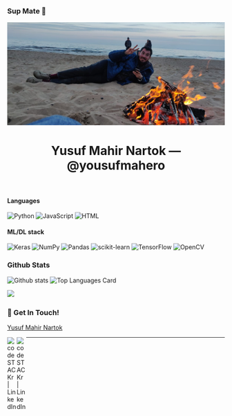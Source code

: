 ### Sup Mate 👋
<div align="center"><img src="./cover_photo.JPG" width="700px" /></div>


<h1 align="center">Yusuf Mahir Nartok  &mdash; @yousufmahero</h1>
<br>



<h4>Languages</h4>     

![Python](https://img.shields.io/badge/python-3670A0?style=for-the-badge&logo=python&logoColor=ffdd54&style=plastic) ![JavaScript](https://img.shields.io/badge/JavaScript-F7DF1E?style=for-the-badge&logo=javascript&logoColor=white&style=plastic) ![HTML](https://img.shields.io/badge/HTML5-E34F26?style=for-the-badge&logo=html5&logoColor=white&style=plastic)



<h4>ML/DL stack</h4>   

![Keras](https://img.shields.io/badge/Keras-%23D00000.svg?style=for-the-badge&logo=Keras&logoColor=white&style=plastic)  ![NumPy](https://img.shields.io/badge/numpy-%23013243.svg?style=for-the-badge&logo=numpy&logoColor=white&style=plastic)  ![Pandas](https://img.shields.io/badge/pandas-%23150458.svg?style=for-the-badge&logo=pandas&logoColor=white&style=plastic)  ![scikit-learn](https://img.shields.io/badge/scikit--learn-%23F7931E.svg?style=for-the-badge&logo=scikit-learn&logoColor=white&style=plastic)  ![TensorFlow](https://img.shields.io/badge/TensorFlow-%23FF6F00.svg?style=for-the-badge&logo=TensorFlow&logoColor=white&style=plastic) ![OpenCV](https://img.shields.io/badge/opencv-%23white.svg?style=for-the-badge&logo=opencv&logoColor=white&style=plastic)

<h3>Github Stats</h3>

![Github stats](https://github-readme-stats.vercel.app/api?username=yousufmahero&theme=solarized-light&show_icons=true&count_private=true) ![Top Languages Card](https://github-readme-stats.vercel.app/api/top-langs/?username=yousufmahero)

![](https://komarev.com/ghpvc/?username=yousufmahero&color=lightgrey)

### 📮 Get In Touch!
[Yusuf Mahir Nartok](mailto:yusufmahirnartok@gmail.com?subject=[GitHub]%20Hi%20Mahir!)

[<img align="left" alt="codeSTACKr | LinkedIn" width="22px" src="https://cdn.jsdelivr.net/npm/simple-icons@v3/icons/linkedin.svg" />][linkedin]
[<img align="left" alt="codeSTACKr | LinkedIn" width="22px" src="https://github.com/ErickSimoes/email-icon/blob/master/tw.png" />][twitter]


---

[linkedin]: https://www.linkedin.com/in/yusufmahirnartok/
[twitter]: https://twitter.com/YsfMahirNartok/
